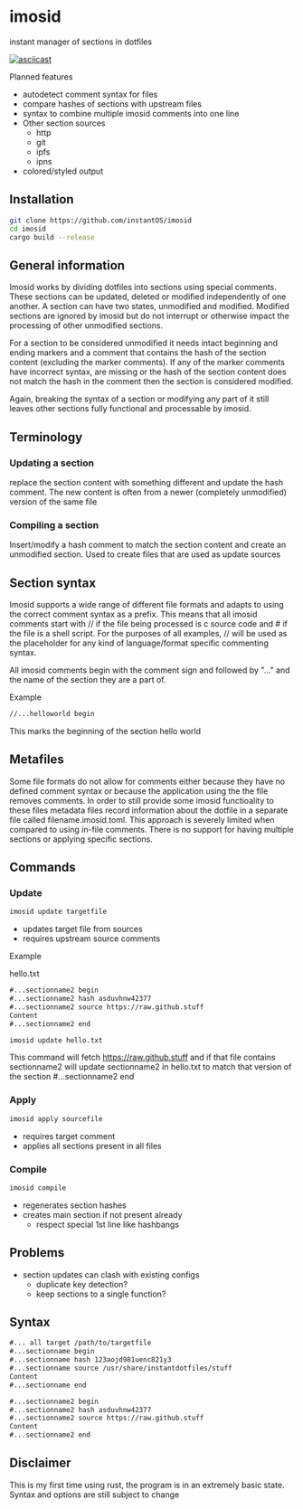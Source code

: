 # imosid

instant manager of sections in dotfiles

[![asciicast](https://asciinema.org/a/423508.svg)](https://asciinema.org/a/423508)

Planned features

- autodetect comment syntax for files
- compare hashes of sections with upstream files
- syntax to combine multiple imosid comments into one line
- Other section sources
    - http
    - git
    - ipfs
    - ipns
- colored/styled output

## Installation

```sh
git clone https://github.com/instantOS/imosid
cd imosid
cargo build --release
```
## General information

Imosid works by dividing dotfiles into sections using special comments. These
sections can be updated, deleted or modified independently of one another. A section
can have two states, unmodified and modified. Modified sections are ignored by
imosid but do not interrupt or otherwise impact the processing of other
unmodified sections. 

For a section to be considered unmodified it needs intact beginning and ending
markers and a comment that contains the hash of the section content (excluding
the marker comments).  If any of the marker comments have incorrect syntax, are
missing or the hash of the section content does not match the hash in the
comment then the section is considered modified. 

Again, breaking the syntax of a section or modifying any part of it still leaves
other sections fully functional and processable by imosid. 

## Terminology

### Updating a section

replace the section content with something different and update the hash
comment. The new content is often from a newer (completely unmodified) version
of the same file

### Compiling a section

Insert/modify a hash comment to match the section content and create an
unmodified section. Used to create files that are used as update sources

## Section syntax

Imosid supports a wide range of different file formats and adapts to using the
correct comment syntax as a prefix. This means that all imosid comments start
with // if the file being processed is c source code and \# if the file is a
shell script. For the purposes of all examples, // will be used as the
placeholder for any kind of language/format specific commenting syntax.

All imosid comments begin with the comment sign and followed by "..."  and the
name of the section they are a part of.

Example
```txt
//...helloworld begin
```
This marks the beginning of the section hello world

## Metafiles

Some file formats do not allow for comments either because they have no defined
comment syntax or because the application using the the file removes comments.
In order to still provide some imosid functioality to these files metadata files
record information about the dotfile in a separate file called
filename.imosid.toml. This approach is severely limited when compared to using
in-file comments. There is no support for having multiple sections or applying
specific sections.

## Commands

### Update

```sh
imosid update targetfile
```

- updates target file from sources
- requires upstream source comments

Example

hello.txt
```txt
#...sectionname2 begin
#...sectionname2 hash asduvhnw42377
#...sectionname2 source https://raw.github.stuff
Content
#...sectionname2 end
```

``` txt
imosid update hello.txt 
```

This command will fetch https://raw.github.stuff and if that file contains
sectionname2 will update sectionname2 in hello.txt to match that version of the
section
#...sectionname2 end

### Apply

```sh
imosid apply sourcefile
```

- requires target comment
- applies all sections present in all files

### Compile

```sh
imosid compile
```

- regenerates section hashes
- creates main section if not present already
  - respect special 1st line like hashbangs

## Problems

- section updates can clash with existing configs
  - duplicate key detection?
  - keep sections to a single function?


## Syntax

```txt
#... all target /path/to/targetfile
#...sectionname begin
#...sectionname hash 123aojd981uenc821y3
#...sectionname source /usr/share/instantdotfiles/stuff
Content
#...sectionname end

#...sectionname2 begin
#...sectionname2 hash asduvhnw42377
#...sectionname2 source https://raw.github.stuff
Content
#...sectionname2 end

```

## Disclaimer

This is my first time using rust, the program is in an extremely basic state.
Syntax and options are still subject to change

